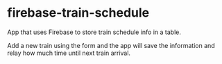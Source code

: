 # firebase-train-schedule

App that uses Firebase to store train schedule info in a table.

Add a new train using the form and the app will save the information and relay how much time until next train arrival.
